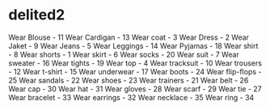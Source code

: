 # delited2
Wear Blouse - 11
Wear Cardigan - 13
Wear coat - 3
Wear Dress - 2
Wear Jaket - 9
Wear Jeans - 5
Wear Leggings - 14
Wear Pyjamas - 18
Wear shirt - 8
Wear shorts - 1
Wear skirt - 6
Wear socks - 20
Wear suit - 7
Wear sweater - 16
Wear tights - 19
Wear top - 4
Wear tracksuit - 10
Wear trousers - 12
Wear t-shirt - 15
Wear underwear - 17
Wear boots - 24
Wear flip-flops - 25
Wear sandals - 22
Wear shoes - 23
Wear trainers - 21
Wear belt - 26
Wear cap - 30
Wear hat - 31
Wear gloves - 28
Wear scarf - 29
Wear tie - 27
Wear bracelet - 33
Wear earrings - 32
Wear necklace - 35
Wear ring - 34
    
